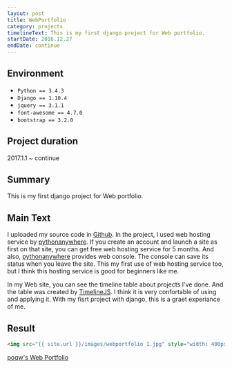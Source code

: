 ```yaml
---
layout: post
title: WebPortfolio
category: projects
timelineText: This is my first django project for Web portfolio.
startDate: 2016.12.27
endDate: continue
---
```


## Environment
+ `Python == 3.4.3`
+ `Django == 1.10.4`
+ `jquery == 3.1.1`
+ `font-awesome == 4.7.0`
+ `bootstrap == 3.2.0`

## Project duration
2017.1.1 ~ continue

## Summary
This is my first django project for Web portfolio.

## Main Text
I uploaded my source code in [Github](https://github.com/poqw/portfolio).
In the project, I used web hosting service by [pythonanywhere](pythonanywhere.com). 
If you create an account and launch a site as first on that site, you can get free web hosting service for 5 months.
And also, [pythonanywhere](pythonanywhere.com) provides web console. The console can save its status when you leave the site.
This my first use of web hosting service too, but I think this hosting service is good for beginners like me.

In my Web site, you can see the timeline table about projects I've done. And the table was created by [TimelineJS](https://timeline.knightlab.com/). I think it is very confortable of using and applying it.
With my fisrt project with django, this is a graet experiance of me.

## Result
```html
<img src="{{ site.url }}/images/webportfolio_1.jpg" style="width: 400px;"/><br>
```
[poqw's Web Portfolio](http://poqw.pythonanywhere.com)




